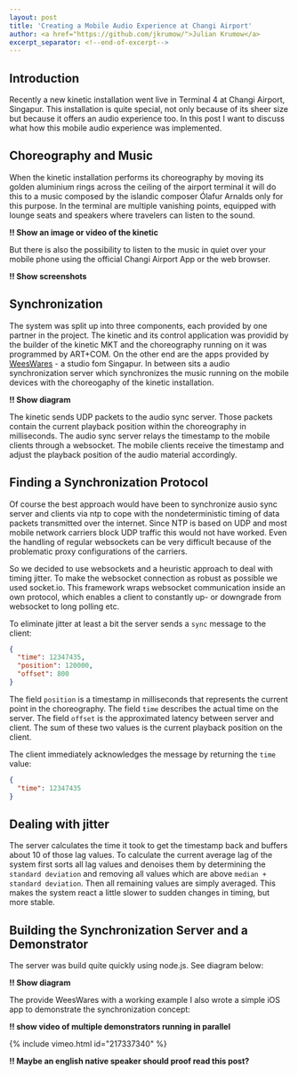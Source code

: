 ```yaml
---
layout: post
title: 'Creating a Mobile Audio Experience at Changi Airport'
author: <a href="https://github.com/jkrumow/">Julian Krumow</a>
excerpt_separator: <!--end-of-excerpt-->
---
```

## Introduction

Recently a new kinetic installation went live in Terminal 4 at Changi Airport, Singapur. This installation is quite special, not only because of its sheer size but because it offers an audio experience too. In this post I want to discuss what how this mobile audio experience was implemented.
<!--end-of-excerpt-->

## Choreography and Music

When the kinetic installation performs its choreography by moving its golden aluminium rings across the ceiling of the airport terminal it will do this to a music composed by the islandic composer Ólafur Arnalds only for this purpose. In the terminal are multiple vanishing points, equipped with lounge seats and speakers where travelers can listen to the sound.

**!! Show an image or video of the kinetic**

But there is also the possibility to listen to the music in quiet over your mobile phone using the official Changi Airport App or the web browser.

**!! Show screenshots**

## Synchronization

The system was split up into three components, each provided by one partner in the project. The kinetic and its control application was providid by the builder of the kinetic MKT and the choreography running on it was programmed by ART+COM. On the other end are the apps provided by [WeesWares](http://www.weeswares.com) - a studio fom Singapur. In between sits a audio synchronization server which synchronizes the music running on the mobile devices with the choreogaphy of the kinetic installation.

**!! Show diagram**

The kinetic sends UDP packets to the audio sync server. Those packets contain the current playback position within the choreography in milliseconds. The audio sync server relays the timestamp to the mobile clients through a websocket. The mobile clients receive the timestamp and adjust the playback position of the audio material accordingly.

## Finding a Synchronization Protocol

Of course the best approach would have been to synchronize ausio sync server and clients via ntp to cope with the nondeterministic timing of data packets transmitted over the internet. Since NTP is based on UDP and most mobile network carriers block UDP traffic this would not have worked. Even the handling of regular websockets can be very difficult because of the problematic proxy configurations of the carriers.

So we decided to use websockets and a heuristic approach to deal with timing jitter. To make the websocket connection as robust as possible we used socket.io. This framework wraps websocket communication inside an own protocol, which enables a client to constantly up- or downgrade from websocket to long polling etc.

To eliminate jitter at least a bit the server sends a `sync` message to the client:

```json
{
  "time": 12347435,
  "position": 120000,
  "offset": 800
}
```

The field `position` is a timestamp in milliseconds that represents the current point in the choreography.
The field `time` describes the actual time on the server.
The field `offset` is the approximated latency between server and client. The sum of these two values is the current playback position on the client.

The client immediately acknowledges the message by returning the `time` value:

```json
{
  "time": 12347435
}
```

## Dealing with jitter

The server calculates the time it took to get the timestamp back and buffers about 10 of those lag values. To calculate the current average lag of the system first sorts all lag values and denoises them by determining the `standard deviation` and removing all values which are above `median + standard deviation`. Then all remaining values are simply averaged. This makes the system react a little slower to sudden changes in timing, but more stable.

## Building the Synchronization Server and a Demonstrator

The server was build quite quickly using node.js. See diagram below:

**!! Show diagram**

The provide WeesWares with a working example I also wrote a simple iOS app to demonstrate the synchronization concept:

**!! show video of multiple demonstrators running in parallel**

{% include vimeo.html id="217337340" %}

**!! Maybe an english native speaker should proof read this post?**